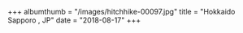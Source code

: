 +++
albumthumb = "/images/hitchhike-00097.jpg"
title = "Hokkaido Sapporo , JP"
date = "2018-08-17"
+++
